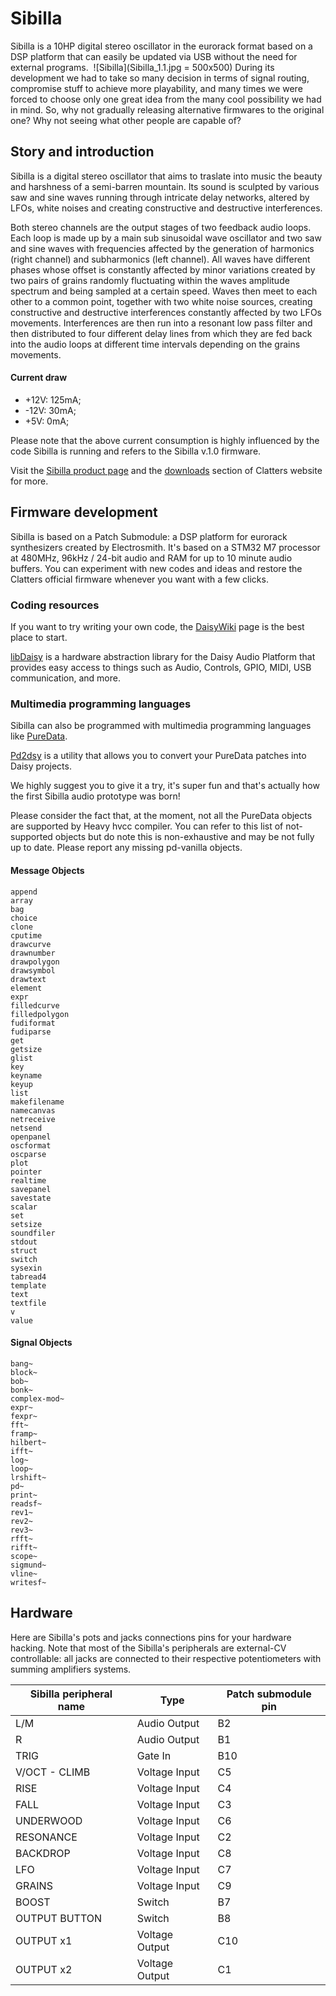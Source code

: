# Sibilla

Sibilla is a 10HP digital stereo oscillator in the eurorack format based on a DSP platform that can easily be updated via USB without the need for external programs. 
![Sibilla](Sibilla_1.1.jpg = 500x500)
During its development we had to take so many decision in terms of signal routing, compromise stuff to achieve more playability, and many times we were forced to choose only one great idea from the many cool possibility we had in mind. So, why not gradually releasing alternative firmwares to the original one? Why not seeing what other people are capable of?

## Story and introduction

Sibilla is a digital stereo oscillator that aims to traslate into music the beauty and harshness of a semi-barren mountain. Its sound is sculpted by various saw and sine waves running through intricate delay networks, altered by LFOs, white noises and creating constructive and destructive interferences.

Both stereo channels are the output stages of two feedback audio loops.
Each loop is made up by a main sub sinusoidal wave oscillator and two saw and sine waves with frequencies affected by the generation of harmonics (right channel) and subharmonics (left channel). All waves have different phases whose offset is constantly affected by minor variations created by two pairs of grains randomly fluctuating within the waves amplitude spectrum and being sampled at a certain speed.
Waves then meet to each other to a common point, together with two white noise sources, creating constructive and destructive interferences constantly affected by two LFOs movements.
Interferences are then run into a resonant low pass filter and then distributed to four different delay lines from which they are fed back into the audio loops at different time intervals depending on the grains movements.

#### Current draw
- +12V: 125mA;
- -12V: 30mA;
- +5V: 0mA;

Please note that the above current consumption is highly influenced by the code Sibilla is running and refers to the Sibilla v.1.0 firmware.

Visit the [Sibilla product page](https://clattersmachines.com/prodotto/sibilla/) and the [downloads](https://clattersmachines.com/users-manual/) section of Clatters website for more.

## Firmware development

Sibilla is based on a Patch Submodule: a DSP platform for eurorack synthesizers created by Electrosmith. 
It's based on a STM32 M7 processor at 480MHz, 96kHz / 24-bit audio and RAM for up to 10 minute audio buffers.
You can experiment with new codes and ideas and restore the Clatters official firmware whenever you want with a few clicks. 

### Coding resources

If you want to try writing your own code, the [DaisyWiki](https://github.com/Clatters/DaisyWiki) page is the best place to start.

[libDaisy](https://github.com/Clatters/libDaisy) is a hardware abstraction library for the Daisy Audio Platform that provides easy access to things such as Audio, Controls, GPIO, MIDI, USB communication, and more.

### Multimedia programming languages

Sibilla can also be programmed with multimedia programming languages like [PureData](https://puredata.info/).

[Pd2dsy](https://github.com/Clatters/pd2dsy) is a utility that allows you to convert your PureData patches into Daisy projects.

We highly suggest you to give it a try, it's super fun and that's actually how the first Sibilla audio prototype was born!

Please consider the fact that, at the moment, not all the PureData objects are supported by Heavy hvcc compiler. You can refer to this list of not-supported objects but do note this is non-exhaustive and may be not fully up to date. Please report any missing pd-vanilla objects.

#### Message Objects

```list
append
array
bag
choice
clone
cputime
drawcurve
drawnumber
drawpolygon
drawsymbol
drawtext
element
expr
filledcurve
filledpolygon
fudiformat
fudiparse
get
getsize
glist
key
keyname
keyup
list
makefilename
namecanvas
netreceive
netsend
openpanel
oscformat
oscparse
plot
pointer
realtime
savepanel
savestate
scalar
set
setsize
soundfiler
stdout
struct
switch
sysexin
tabread4
template
text
textfile
v
value
```

#### Signal Objects

```list
bang~
block~
bob~
bonk~
complex-mod~
expr~
fexpr~
fft~
framp~
hilbert~
ifft~
log~
loop~
lrshift~
pd~
print~
readsf~
rev1~
rev2~
rev3~
rfft~
rifft~
scope~
sigmund~
vline~
writesf~
```
## Hardware

Here are Sibilla's pots and jacks connections pins for your hardware hacking. Note that most of the Sibilla's peripherals are external-CV controllable: all jacks are connected to their respective potentiometers with summing amplifiers systems.

| Sibilla peripheral name  | Type | Patch submodule pin |
| --- | --- | --- |
| L/M | Audio Output | B2 |
| R | Audio Output | B1 |
| TRIG | Gate In | B10 |
| V/OCT - CLIMB | Voltage Input | C5 |
| RISE | Voltage Input | C4 |
| FALL | Voltage Input | C3 |
| UNDERWOOD | Voltage Input | C6 |
| RESONANCE | Voltage Input | C2 |
| BACKDROP | Voltage Input | C8 |
| LFO | Voltage Input | C7 |
| GRAINS | Voltage Input | C9 |
| BOOST | Switch | B7 |
| OUTPUT BUTTON | Switch | B8 |
| OUTPUT x1 | Voltage Output | C10 |
| OUTPUT x2 | Voltage Output | C1 |
